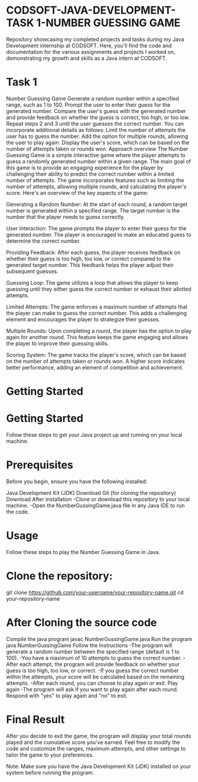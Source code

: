 
# CODSOFT-JAVA-DEVELOPMENT-TASK 1-NUMBER GUESSING GAME
Repository showcasing my completed projects and tasks during my Java Development internship at CODSOFT. Here, you'll find the code and documentation for the various assignments and projects I worked on, demonstrating my growth and skills as a Java intern at CODSOFT.

# Task 1
Number Guessing Game
Generate a random number within a specified range, such as 1 to 100.
Prompt the user to enter their guess for the generated number.
Compare the user's guess with the generated number and provide feedback on whether the guess is correct, too high, or too low.
Repeat steps 2 and 3 until the user guesses the correct number. You can incorporate additional details as follows:
Limit the number of attempts the user has to guess the number.
Add the option for multiple rounds, allowing the user to play again.
Display the user's score, which can be based on the number of attempts taken or rounds won.
Approach overview
The Number Guessing Game is a simple interactive game where the player attempts to guess a randomly generated number within a given range. The main goal of this game is to provide an engaging experience for the player by challenging their ability to predict the correct number within a limited number of attempts. The game incorporates features such as limiting the number of attempts, allowing multiple rounds, and calculating the player's score. Here's an overview of the key aspects of the game:

Generating a Random Number: At the start of each round, a random target number is generated within a specified range. The target number is the number that the player needs to guess correctly.

User Interaction: The game prompts the player to enter their guess for the generated number. The player is encouraged to make an educated guess to determine the correct number.

Providing Feedback: After each guess, the player receives feedback on whether their guess is too high, too low, or correct compared to the generated target number. This feedback helps the player adjust their subsequent guesses.

Guessing Loop: The game utilizes a loop that allows the player to keep guessing until they either guess the correct number or exhaust their allotted attempts.

Limited Attempts: The game enforces a maximum number of attempts that the player can make to guess the correct number. This adds a challenging element and encourages the player to strategize their guesses.

Multiple Rounds: Upon completing a round, the player has the option to play again for another round. This feature keeps the game engaging and allows the player to improve their guessing skills.

Scoring System: The game tracks the player's score, which can be based on the number of attempts taken or rounds won. A higher score indicates better performance, adding an element of competition and achievement.

# Getting Started
# Getting Started
Follow these steps to get your Java project up and running on your local machine.

# Prerequisites
Before you begin, ensure you have the following installed:

Java Development Kit (JDK) Download
Git (for cloning the repository) Download
After installation
-Clone or download this repository to your local machine. -Open the NumberGussingGame.java file in any Java IDE to run the code.

# Usage
Follow these steps to play the Number Guessing Game in Java.

# Clone the repository:
git clone https://github.com/your-username/your-repository-name.git
cd your-repository-name
# After Cloning the source code
Compile the java program javac NumberGussingGame.java
Run the program java NumberGussingGame
Follow the Instructions -The program will generate a random number between the specified range (default is 1 to 100). -You have a maximum of 10 attempts to guess the correct number. -After each attempt, the program will provide feedback on whether your guess is too high, too low, or correct. -If you guess the correct number within the attempts, your score will be calculated based on the remaining attempts. -After each round, you can choose to play again or exit.
Play again -The program will ask if you want to play again after each round. Respond with "yes" to play again and "no" to exit.
# Final Result 
After you decide to exit the game, the program will display your total rounds played and the cumulative score you've earned.
Feel free to modify the code and customize the ranges, maximum attempts, and other settings to tailor the game to your preferences.

Note: Make sure you have the Java Development Kit (JDK) installed on your system before running the program.
